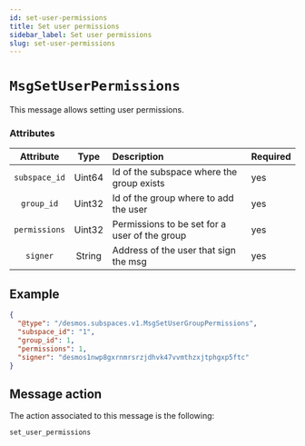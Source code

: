 ```yaml
---
id: set-user-permissions
title: Set user permissions
sidebar_label: Set user permissions
slug: set-user-permissions
---
```


# `MsgSetUserPermissions`
This message allows setting user permissions.

### Attributes
| Attribute | Type | Description                                   | Required |
| :-------: | :----: |:----------------------------------------------| :------- |
| `subspace_id` | Uint64 | Id of the subspace where the group exists     | yes      |
|  `group_id`   | Uint32 | Id of the group where to add the user         | yes      |
| `permissions` | Uint32 | Permissions to be set for a user of the group | yes      |
|   `signer`    | String | Address of the user that sign the msg         | yes      |

## Example
````json
{
  "@type": "/desmos.subspaces.v1.MsgSetUserGroupPermissions",
  "subspace_id": "1",
  "group_id": 1,
  "permissions": 1,
  "signer": "desmos1nwp8gxrnmrsrzjdhvk47vvmthzxjtphgxp5ftc"
}
````

## Message action
The action associated to this message is the following:
```
set_user_permissions
```